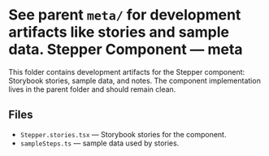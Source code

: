 <!-- Moved README for Stepper component -->
See parent `meta/` for development artifacts like stories and sample data.
Stepper Component — meta
========================

This folder contains development artifacts for the Stepper component: Storybook stories, sample data, and notes. The component implementation lives in the parent folder and should remain clean.

Files
-----
- `Stepper.stories.tsx` — Storybook stories for the component.
- `sampleSteps.ts` — sample data used by stories.
